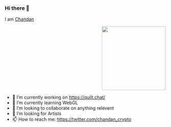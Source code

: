 ### Hi there 👋
I am <a href="https://ud.me/chandan.crypto">Chandan</a>

<div  align="right" href="https://twitter.com/MayaVrse" >
<img src="https://i.seadn.io/gae/I0KLTPS20S4Dya0V7bEny27129JN1XQUco9wyy6J--eHV1k3hZ1_x0ZiPShi7rj-AgiY_7P4yGQullSh8Yh6EsKdaWLn8mlW6SdZTw?auto=format&w=1920" height="200" width="200"/>
 </div>

- 🔭 I’m currently working on https://quilt.chat/
- 🌱 I’m currently learning WebGL
- 👯 I’m looking to collaborate on anything relevent
- 🤔 I’m looking for Artists
- 📫 How to reach me: https://twitter.com/chandan_crypto

